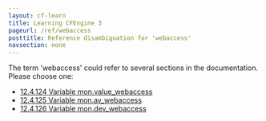 ```yaml
---
layout: cf-learn
title: Learning CFEngine 3
pageurl: /ref/webaccess
posttitle: Reference disambiguation for 'webaccess'
navsection: none
---
```


The term 'webaccess' could refer to several sections in the documentation. Please choose one:

- [12.4.124 Variable mon.value_webaccess](https://cfengine.com/manuals/cf3-Reference#Variable-mon.value_webaccess)
- [12.4.125 Variable mon.av_webaccess](https://cfengine.com/manuals/cf3-Reference#Variable-mon.av_webaccess)
- [12.4.126 Variable mon.dev_webaccess](https://cfengine.com/manuals/cf3-Reference#Variable-mon.dev_webaccess)
